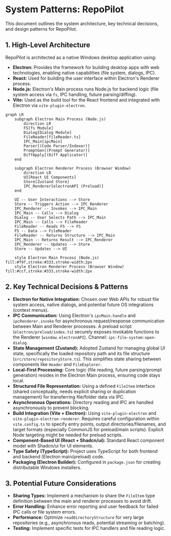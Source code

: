 # System Patterns: RepoPilot

This document outlines the system architecture, key technical decisions, and design patterns for RepoPilot.

## 1. High-Level Architecture

RepoPilot is architected as a native Windows desktop application using:

-   **Electron:** Provides the framework for building desktop apps with web technologies, enabling native capabilities (file system, dialogs, IPC).
-   **React:** Used for building the user interface within Electron's Renderer process.
-   **Node.js:** Electron's Main process runs Node.js for backend logic (file system access via `fs`, IPC handling, future parsing/diffing).
-   **Vite:** Used as the build tool for the React frontend and integrated with Electron via `vite-plugin-electron`.

```mermaid
graph LR
    subgraph Electron Main Process (Node.js)
        direction LR
        FS[fs Module]
        Dialog[Dialog Module]
        FileReader[fileReader.ts]
        IPC_Main[ipcMain]
        Parser[(Code Parser/Indexer)]
        PromptGen[(Prompt Generator)]
        DiffApply[(Diff Applicator)]
    end

    subgraph Electron Renderer Process (Browser Window)
        direction LR
        UI[React UI Components]
        Store[Zustand Store]
        IPC_Renderer[electronAPI (Preload)]
    end

    UI -- User Interactions --> Store
    Store -- Triggers Action --> IPC_Renderer
    IPC_Renderer -- Invokes --> IPC_Main
    IPC_Main -- Calls --> Dialog
    Dialog -- User Selects Path --> IPC_Main
    IPC_Main -- Calls --> FileReader
    FileReader -- Reads FS --> FS
    FS -- Data --> FileReader
    FileReader -- Returns Structure --> IPC_Main
    IPC_Main -- Returns Result --> IPC_Renderer
    IPC_Renderer -- Updates --> Store
    Store -- Updates --> UI

    style Electron Main Process (Node.js) fill:#f9f,stroke:#333,stroke-width:2px
    style Electron Renderer Process (Browser Window) fill:#ccf,stroke:#333,stroke-width:2px
```

## 2. Key Technical Decisions & Patterns

-   **Electron for Native Integration:** Chosen over Web APIs for robust file system access, native dialogs, and potential future OS integrations (context menus).
-   **IPC Communication:** Using Electron's `ipcMain.handle` and `ipcRenderer.invoke` for asynchronous request/response communication between Main and Renderer processes. A preload script (`electron/preload/index.ts`) securely exposes invokable functions to the Renderer (`window.electronAPI`). Channel: `ipc-file-system:open-dialog`.
-   **State Management (Zustand):** Adopted Zustand for managing global UI state, specifically the loaded repository path and its file structure (`src/store/repositoryStore.ts`). This simplifies state sharing between components like `Header` and `FileExplorer`.
-   **Local-First Processing:** Core logic (file reading, future parsing/prompt generation) resides in the Electron Main process, ensuring code stays local.
-   **Structured File Representation:** Using a defined `FileItem` interface (shared conceptually, needs explicit sharing or duplication management) for transferring file/folder data via IPC.
-   **Asynchronous Operations:** Directory reading and IPC are handled asynchronously to prevent blocking.
-   **Build Integration (Vite + Electron):** Using `vite-plugin-electron` and `vite-plugin-electron-renderer`. Requires careful configuration within `vite.config.ts` to specify entry points, output directories/filenames, and target formats (especially CommonJS for preload/main scripts). Explicit Node targeting might be needed for preload scripts.
-   **Component-Based UI (React + Shadcn/ui):** Standard React component model with Shadcn/ui for UI elements.
-   **Type Safety (TypeScript):** Project uses TypeScript for both frontend and backend (Electron main/preload) code.
-   **Packaging (Electron Builder):** Configured in `package.json` for creating distributable Windows installers.

## 3. Potential Future Considerations

-   **Sharing Types:** Implement a mechanism to share the `FileItem` type definition between the main and renderer processes to avoid drift.
-   **Error Handling:** Enhance error reporting and user feedback for failed IPC calls or file system errors.
-   **Performance:** Optimize `readDirectoryStructure` for very large repositories (e.g., asynchronous reads, potential streaming or batching).
-   **Testing:** Implement specific tests for IPC handlers and file reading logic.